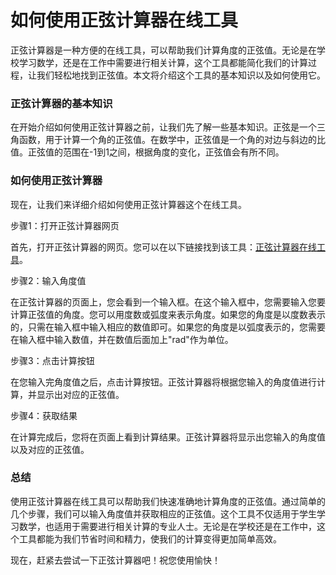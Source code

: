 如何使用正弦计算器在线工具
=============

正弦计算器是一种方便的在线工具，可以帮助我们计算角度的正弦值。无论是在学校学习数学，还是在工作中需要进行相关计算，这个工具都能简化我们的计算过程，让我们轻松地找到正弦值。本文将介绍这个工具的基本知识以及如何使用它。

### 正弦计算器的基本知识

在开始介绍如何使用正弦计算器之前，让我们先了解一些基本知识。正弦是一个三角函数，用于计算一个角的正弦值。在数学中，正弦值是一个角的对边与斜边的比值。正弦值的范围在-1到1之间，根据角度的变化，正弦值会有所不同。

### 如何使用正弦计算器

现在，让我们来详细介绍如何使用正弦计算器这个在线工具。

步骤1：打开正弦计算器网页

首先，打开正弦计算器的网页。您可以在以下链接找到该工具：[正弦计算器在线工具](https://www.onlinecalculatorsfree.com/zh-cn/math/sine-calculator.html)。

步骤2：输入角度值

在正弦计算器的页面上，您会看到一个输入框。在这个输入框中，您需要输入您要计算正弦值的角度。您可以用度数或弧度来表示角度。如果您的角度是以度数表示的，只需在输入框中输入相应的数值即可。如果您的角度是以弧度表示的，您需要在输入框中输入数值，并在数值后面加上"rad"作为单位。

步骤3：点击计算按钮

在您输入完角度值之后，点击计算按钮。正弦计算器将根据您输入的角度值进行计算，并显示出对应的正弦值。

步骤4：获取结果

在计算完成后，您将在页面上看到计算结果。正弦计算器将显示出您输入的角度值以及对应的正弦值。

### 总结

使用正弦计算器在线工具可以帮助我们快速准确地计算角度的正弦值。通过简单的几个步骤，我们可以输入角度值并获取相应的正弦值。这个工具不仅适用于学生学习数学，也适用于需要进行相关计算的专业人士。无论是在学校还是在工作中，这个工具都能为我们节省时间和精力，使我们的计算变得更加简单高效。

现在，赶紧去尝试一下正弦计算器吧！祝您使用愉快！